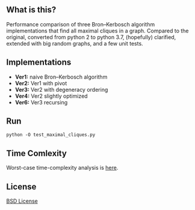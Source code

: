 ## What is this?

Performance comparison of three Bron–Kerbosch algorithm implementations that find all maximal cliques in a graph.
Compared to the original, converted from python 2 to python 3.7, (hopefully) clarified, extended with big random graphs, and a few unit tests.


## Implementations

* **Ver1:** naive Bron–Kerbosch algorithm
* **Ver2:** Ver1 with pivot
* **Ver3:** Ver2 with degeneracy ordering
* **Ver4:** Ver2 slightly optimized
* **Ver6:** Ver3 recursing

## Run

    python -O test_maximal_cliques.py



## Time Comlexity

Worst-case time-complexity analysis is [here](http://en.wikipedia.org/wiki/Bron%E2%80%93Kerbosch_algorithm#Worst-case_analysis).

## License

[BSD License](http://opensource.org/licenses/BSD-3-Clause)
